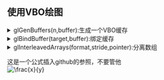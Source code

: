 ## 使用VBO绘图
<details>
<summary>glGenBuffers(n,buffer):生成一个VBO缓存</summary>
  &nbsp&nbsp&nbsp&nbsp相当于告知某个指针是用于存放VBO缓存的
  <details>
  <summary>n</summary>
  生成buffer的个数，GLsizei类型
  </details>
  
  &nbsp&nbsp&nbsp&nbsp<details>
  <summary>buffer</summary>
  生成的buffer，GLuint的指针类型<br>
  注:此时的buffer没有数据，
  </details>
</details>

<details>
<summary>glBindBuffer(target,buffer):绑定缓存</summary>
  <details>
  <summary>target:缓存绑定的目标</summary>
    &nbsp&nbsp&nbsp&nbsp就是告知缓存是用来干嘛的，有两种用法
    GL_ARRAY_BUFFER	顶点数据缓冲
    GL_ELEMENT_ARRAY_BUFFER	顶点指示缓冲
  </details>
  
  <details>
  <summary>buffer</summary>
  </details>
</details>

<details>
<summary>glInterleavedArrays(format,stride,pointer):分离数组</summary>
&nbsp&nbsp&nbsp&nbsp:VBO是个组合的数组，通过该函数，将数组分离出顶点、颜色、纹理等数据
<details>
<summary> format</summary>
格式:数组里面数据的格式，有如下选项
GL_V2F: 二维顶点，数据类型为浮点型<br>
GL_V3F: 三维顶点，数据类型为浮点型<br>
GL_C4UB_V2F: 颜色+二维顶点，数据类型为浮点型<br>
GL_C4UB_V3F: 颜色+三维顶点，数据类型为浮点型<br>
GL_C3F_V3F: 颜色+三维顶点，数据类型为浮点型<br>
GL_N3F_V3F: 法矢+三维顶点，数据类型为浮点型<br>
GL_C4F_N3F_V3F: 颜色+法矢+三维顶点，数据类型为浮点型<br>
GL_T2F_V3F: 纹理+三维顶点，数据类型为浮点型<br>
GL_T4F_V4F: 纹理+三维顶点，数据类型为浮点型<br>
GL_T2F_C4UB_V3F: 纹理+颜色+三维顶点，数据类型为浮点型<br>
GL_T2F_C3F_V3F: 纹理+颜色+三维顶点，数据类型为浮点型<br>
GL_T2F_N3F_V3F: 纹理+法矢+三维顶点，数据类型为浮点型<br>
GL_T2F_C4F_N3F_V3F: 纹理+颜色+法矢+三维顶点，数据类型为浮点型<br>
GL_T4F_C4F_N3F_V4F: 纹理+颜色+法矢+三维顶点，数据类型为浮点型<br>
</details>
<details>
<summary> stride</summary>
步长: 前一个数据与后一个数据的距离，如果是0，表示紧挨着<br>
含义
</details>
<details>
<summary> pointer</summary>
指针<br>
含义
</details>
</details>


这是一个公式插入github的参照，不要管他<br>
<img src="https://latex.codecogs.com/gif.latex?\frac{x}{y}" title="\frac{x}{y}" />


